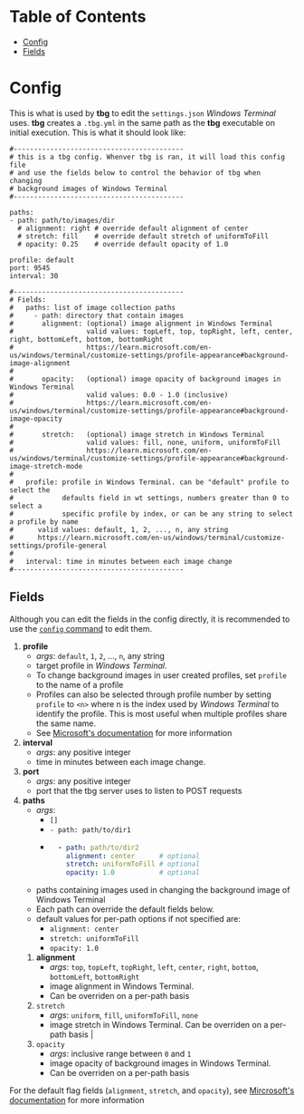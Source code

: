 # Table of Contents
- [Config](#config)
- [Fields](#fields)

# Config
This is what is used by **tbg** to edit the `settings.json` *Windows Terminal*
uses. **tbg** creates a `.tbg.yml` in the same path as the **tbg** executable
on initial execution. This is what it should look like:
```
#------------------------------------------
# this is a tbg config. Whenver tbg is ran, it will load this config file
# and use the fields below to control the behavior of tbg when changing
# background images of Windows Terminal
#------------------------------------------

paths:
- path: path/to/images/dir
  # alignment: right # override default alignment of center
  # stretch: fill    # override default stretch of uniformToFill
  # opacity: 0.25    # override default opacity of 1.0

profile: default
port: 9545
interval: 30

#------------------------------------------
# Fields:
#   paths: list of image collection paths
#     - path: directory that contain images
#       alignment: (optional) image alignment in Windows Terminal
#                  valid values: topLeft, top, topRight, left, center, right, bottomLeft, bottom, bottomRight
#                  https://learn.microsoft.com/en-us/windows/terminal/customize-settings/profile-appearance#background-image-alignment
#
#       opacity:   (optional) image opacity of background images in Windows Terminal
#                  valid values: 0.0 - 1.0 (inclusive)
#                  https://learn.microsoft.com/en-us/windows/terminal/customize-settings/profile-appearance#background-image-opacity
#
#       stretch:   (optional) image stretch in Windows Terminal
#                  valid values: fill, none, uniform, uniformToFill
#                  https://learn.microsoft.com/en-us/windows/terminal/customize-settings/profile-appearance#background-image-stretch-mode 
#
#   profile: profile in Windows Terminal. can be "default" profile to select the
#            defaults field in wt settings, numbers greater than 0 to select a
#            specific profile by index, or can be any string to select a profile by name
#      valid values: default, 1, 2, ..., n, any string
#      https://learn.microsoft.com/en-us/windows/terminal/customize-settings/profile-general
#
#   interval: time in minutes between each image change
#------------------------------------------
```
## Fields
Although you can edit the fields in the config directly, it is recommended to use the [`config` command](https://github.com/saltkid/tbg/blob/main/docs/config_command_usage.md) to edit them.
1. **profile**
    - *args*: `default`, `1`, `2`, ..., `n`, any string
    - target profile in *Windows Terminal*.
    - To change background images in user created profiles, set `profile` to
    the name of a profile
    - Profiles can also be selected through profile number by setting `profile`
    to `<n>` where n is the index used by *Windows Terminal* to identify the
    profile. This is most useful when multiple profiles share the same name.
    - See [Microsoft's documentation](https://learn.microsoft.com/en-us/windows/terminal/customize-settings/profile-general)
    for more information
2. **interval**
    - *args*: any positive integer 
    - time in minutes between each image change.
3. **port**
    - *args*: any positive integer
    - port that the tbg server uses to listen to POST requests
4. **paths** 
    - *args*:
        - `[]`
        - `- path: path/to/dir1` 
        - ```yaml
            - path: path/to/dir2
              alignment: center      # optional
              stretch: uniformToFill # optional
              opacity: 1.0           # optional
    - paths containing images used in changing the background image of Windows Terminal
    - Each path can override the default fields below.
    - default values for per-path options if not specified are:
        - `alignment: center`
        - `stretch: uniformToFill`
        - `opacity: 1.0`
    1. **alignment**
        - *args*: `top`, `topLeft`, `topRight`, `left`, `center`, `right`, `bottom`, `bottomLeft`, `bottomRight` 
        - image alignment in Windows Terminal.
        - Can be overriden on a per-path basis
    2. `stretch` 
        - *args*: `uniform`, `fill`, `uniformToFill`, `none` 
        - image stretch in Windows Terminal. Can be overriden on a per-path basis |
    3. `opacity` 
        - *args*: inclusive range between `0` and `1` 
        - image opacity of background images in Windows Terminal.
        - Can be overriden on a per-path basis

For the default flag fields (`alignment`, `stretch`, and `opacity`), see
[Mircrosoft's documentation](https://learn.microsoft.com/en-us/windows/terminal/customize-settings/profile-appearance#background-images-and-icons)
for more information
